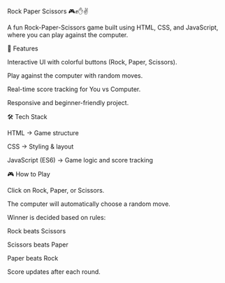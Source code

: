 Rock Paper Scissors 🎮✊✋✌️

A fun Rock-Paper-Scissors game built using HTML, CSS, and JavaScript, where you can play against the computer.

🚀 Features

Interactive UI with colorful buttons (Rock, Paper, Scissors).

Play against the computer with random moves.

Real-time score tracking for You vs Computer.

Responsive and beginner-friendly project.

🛠️ Tech Stack

HTML → Game structure

CSS → Styling & layout

JavaScript (ES6) → Game logic and score tracking



🎮 How to Play

Click on Rock, Paper, or Scissors.

The computer will automatically choose a random move.

Winner is decided based on rules:

Rock beats Scissors

Scissors beats Paper

Paper beats Rock

Score updates after each round.
